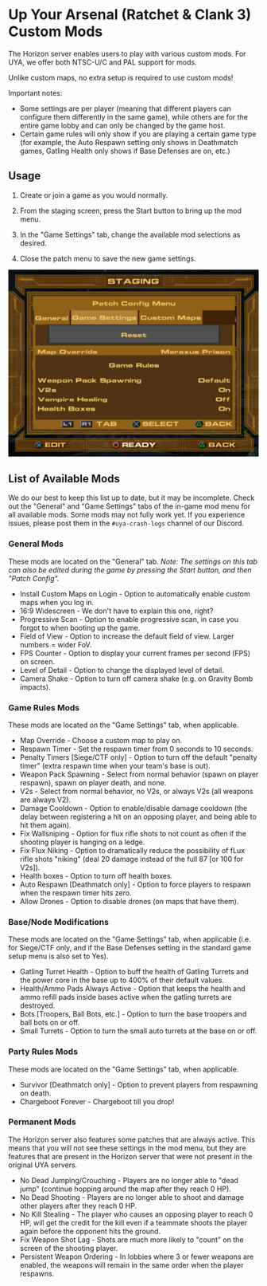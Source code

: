 # Up Your Arsenal (Ratchet & Clank 3) Custom Mods

The Horizon server enables users to play with various custom mods. For UYA, we offer both NTSC-U/C and PAL support for mods.

Unlike custom maps, no extra setup is required to use custom mods!

Important notes:
- Some settings are per player (meaning that different players can configure them differently in the same game), while others are for the entire game lobby and can only be changed by the game host.
- Certain game rules will only show if you are playing a certain game type (for example, the Auto Respawn setting only shows in Deathmatch games, Gatling Health only shows if Base Defenses are on, etc.)

## Usage

1. Create or join a game as you would normally.

2. From the staging screen, press the Start button to bring up the mod menu.

3. In the "Game Settings" tab, change the available mod selections as desired.

4. Close the patch menu to save the new game settings.

![select custom map](/assets/uya/select_custom_map.png)

## List of Available Mods

We do our best to keep this list up to date, but it may be incomplete. Check out the "General" and "Game Settings" tabs of the in-game mod menu for all available mods. Some mods may not fully work yet. If you experience issues, please post them in the `#uya-crash-logs` channel of our Discord.

### General Mods
These mods are located on the "General" tab. *Note: The settings on this tab can also be edited during the game by pressing the Start button, and then "Patch Config".*
- Install Custom Maps on Login - Option to automatically enable custom maps when you log in.
- 16:9 Widescreen - We don't have to explain this one, right?
- Progressive Scan - Option to enable progressive scan, in case you forgot to when booting up the game.
- Field of View - Option to increase the default field of view. Larger numbers = wider FoV.
- FPS Counter - Option to display your current frames per second (FPS) on screen.
- Level of Detail - Option to change the displayed level of detail.
- Camera Shake - Option to turn off camera shake (e.g. on Gravity Bomb impacts).

### Game Rules Mods
These mods are located on the "Game Settings" tab, when applicable.
- Map Override - Choose a custom map to play on.
- Respawn Timer - Set the respawn timer from 0 seconds to 10 seconds.
- Penalty Timers [Siege/CTF only] - Option to turn off the default "penalty timer" (extra respawn time when your team's base is out).
- Weapon Pack Spawning - Select from normal behavior (spawn on player respawn), spawn on player death, and none.
- V2s - Select from normal behavior, no V2s, or always V2s (all weapons are always V2).
- Damage Cooldown - Option to enable/disable damage cooldown (the delay between registering a hit on an opposing player, and being able to hit them again).
- Fix Wallsniping - Option for flux rifle shots to not count as often if the shooting player is hanging on a ledge.
- Fix Flux Niking - Option to dramatically reduce the possibility of fLux rifle shots "niking" (deal 20 damage instead of the full 87 [or 100 for V2s]).
- Health boxes - Option to turn off health boxes.
- Auto Respawn [Deathmatch only] - Option to force players to respawn when the respawn timer hits zero.
- Allow Drones - Option to disable drones (on maps that have them).

### Base/Node Modifications
These mods are located on the "Game Settings" tab, when applicable (i.e. for Siege/CTF only, and if the Base Defenses setting in the standard game setup menu is also set to Yes).
- Gatling Turret Health - Option to buff the health of Gatling Turrets and the power core in the base up to 400% of their default values.
- Health/Ammo Pads Always Active - Option that keeps the health and ammo refill pads inside bases active when the gatling turrets are destroyed.
- Bots [Troopers, Ball Bots, etc.] - Option to turn the base troopers and ball bots on or off.
- Small Turrets - Option to turn the small auto turrets at the base on or off.

### Party Rules Mods
These mods are located on the "Game Settings" tab, when applicable.
- Survivor [Deathmatch only] - Option to prevent players from respawning on death.
- Chargeboot Forever - Chargeboot till you drop!

### Permanent Mods
The Horizon server also features some patches that are always active. This means that you will not see these settings in the mod menu, but they are features that are present in the Horizon server that were not present in the original UYA servers.
- No Dead Jumping/Crouching - Players are no longer able to "dead jump" (continue hopping around the map after they reach 0 HP).
- No Dead Shooting - Players are no longer able to shoot and damage other players after they reach 0 HP.
- No Kill Stealing - The player who causes an opposing player to reach 0 HP, will get the credit for the kill even if a teammate shoots the player again before the opponent hits the ground.
- Fix Weapon Shot Lag - Shots are much more likely to "count" on the screen of the shooting player.
- Persistent Weapon Ordering - In lobbies where 3 or fewer weapons are enabled, the weapons will remain in the same order when the player respawns.
